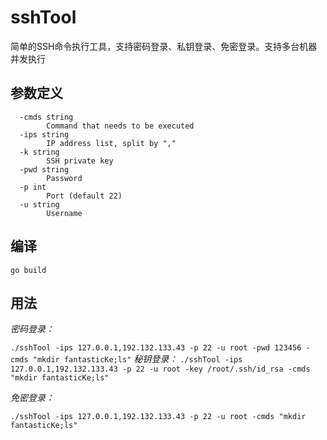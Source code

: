 # sshTool
简单的SSH命令执行工具，支持密码登录、私钥登录、免密登录。支持多台机器并发执行

## 参数定义
```cgo
  -cmds string
        Command that needs to be executed
  -ips string
        IP address list, split by ","
  -k string
        SSH private key
  -pwd string
        Password
  -p int
        Port (default 22)
  -u string
        Username
```
## 编译
``go build``

## 用法

*密码登录：*

``./sshTool -ips 127.0.0.1,192.132.133.43 -p 22 -u root -pwd 123456 -cmds "mkdir fantasticKe;ls"``
*秘钥登录：*
``./sshTool -ips 127.0.0.1,192.132.133.43 -p 22 -u root -key /root/.ssh/id_rsa -cmds "mkdir fantasticKe;ls"``

*免密登录：*

``./sshTool -ips 127.0.0.1,192.132.133.43 -p 22 -u root -cmds "mkdir fantasticKe;ls"``
